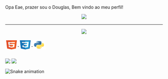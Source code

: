Opa Eae, prazer sou o Douglas, Bem vindo ao meu perfil!

<div align="center">
  <a href="https://github.com/douglasarthurr">
  <img height="180em" src="https://github-readme-stats.vercel.app/api?username=douglasarthurr&show_icons=true&theme=dracula&include_all_commits=true&count_private=true"/>
    <hr/>
  <img height="180em" src="https://github-readme-stats.vercel.app/api/top-langs/?username=douglasarthurr&layout=compact&langs_count=7&theme=dracula"/>
</div>
  
  <div style="display: inline_block"><br>
  <img align="center" alt="Douglas-HTML" height="30" width="40" src="https://raw.githubusercontent.com/devicons/devicon/master/icons/html5/html5-original.svg">
  <img align="center" alt="Douglas-CSS" height="30" width="40" src="https://raw.githubusercontent.com/devicons/devicon/master/icons/css3/css3-original.svg">
  <img align="center" alt="Douglas-Python" height="30" width="40" src="https://raw.githubusercontent.com/devicons/devicon/master/icons/python/python-original.svg">
</div>
  
  ##
  
<div> 
  <a href="https://instagram.com/_douglas.arthur" target="_blank"><img src="https://img.shields.io/badge/-Instagram-%23E4405F?style=for-the-badge&logo=instagram&logoColor=white" target="_blank"></a>
  <a href = "mailto:douglasarthur.s.bento@gmail.com?subject=Vim%20pelo%20Git%20Hub&body=Ola%20Douglas%2C%20vim%20pelo%20Git%20Hub."><img src="https://img.shields.io/badge/-Gmail-%23333?style=for-the-badge&logo=gmail&logoColor=white" target="_blank"></a>

  ![Snake animation](https://github.com/douglasarthurr/douglasarthurr/blob/output/github-contribution-grid-snake.svg)
 
</div>
